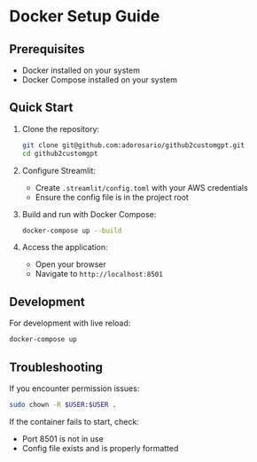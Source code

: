 # Docker Setup Guide

## Prerequisites
- Docker installed on your system
- Docker Compose installed on your system

## Quick Start

1. Clone the repository:
   ```bash
   git clone git@github.com:adorosario/github2customgpt.git
   cd github2customgpt
   ```

2. Configure Streamlit:
   - Create `.streamlit/config.toml` with your AWS credentials
   - Ensure the config file is in the project root

3. Build and run with Docker Compose:
   ```bash
   docker-compose up --build
   ```

4. Access the application:
   - Open your browser
   - Navigate to `http://localhost:8501`

## Development

For development with live reload:
```bash
docker-compose up
```

## Troubleshooting

If you encounter permission issues:
```bash
sudo chown -R $USER:$USER .
```

If the container fails to start, check:
- Port 8501 is not in use
- Config file exists and is properly formatted
